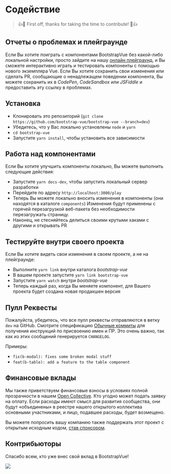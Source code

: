 # Содействие

> 👍🎉 First off, thanks for taking the time to contribute! 🎉👍

## Отчеты о проблемах и плейграунде

Если Вы хотите поиграть с компонентами BootstrapVue без какой-либо локальной настройки, просто зайдите на нашу [онлайн плейграунд](https://bootstrap-vue.org/play), и Вы сможете интерактивно играть и тестировать компоненты с помощью нового экземпляра Vue. Если Вы хотите сохранить свои изменения или сделать PR, сообщающие о ненадлежащем поведении компонента, Вы можете сохранить их в _CodePen_, _CodeSandbox_ или _JSFiddle_ и предоставить эту ссылку в проблемах.

## Установка

- Клонировать это репозиторий (`git clone https://github.com/bootstrap-vue/bootstrap-vue --branch=dev`)
- Убедитесь, что у Вас локально установлены `node` и `yarn`
- `cd bootstrap-vue`
- Запустите `yarn install`, чтобы установить все зависимости

## Работа над компонентами

Если Вы хотите улучшить компоненты локально, Вы можете выполнить следующие действия:

- Запустите `yarn docs-dev`, чтобы запустить локальный сервер разработки
- Перейдите по адресу `http://localhost:3000/play`
- Теперь Вы можете локально вносить изменения в компоненты (они находятся в каталоге `components`)
  Изменения будут применены с горячей перезагрузкой веб-пакета без необходимости перезагружать страницу.
- Наконец, не стесняйтесь делиться своими крутыми хаками с другими и открывать PR

## Тестируйте внутри своего проекта

Если Вы хотите видеть свои изменения в своем проекте, а не на плейграунде:

- Выполните `yarn link` внутри каталога _bootstrap-vue_
- В вашем проекте запустите `yarn link bootstrap-vue`
- Запустите `yarn watch` внутри _bootstrap-vue_
- Теперь каждый раз, когда Вы меняете компонент, для Вашего проекта будет создана новая продакшен версия

## Пулл Реквесты

Пожалуйста, убедитесь, что все пулл реквесты отправляются в ветку `dev` на GitHub. Смотрите спецификацию [Обычные коммиты](https://conventionalcommits.org/) для получения инструкций по присвоению имен и ПР.
Это очень важно, так как из этих сообщений генерируется `CHANGELOG`.

Примеры:

- `fix(b-modal): fixes some broken modal stuff`
- `feat(b-table): add a feature to the table component`

## Финансовые вклады

Мы также приветствуем финансовые взносы в условиях полной прозрачности в нашем
[Open Collective](https://opencollective.com/bootstrap-vue). Кто угодно может подать заявку на оплату. Если расходы имеют смысл для развития сообщества, они будут «объединены» в реестре нашего открытого коллектива основными участниками, и лицо, подавшее расходы, будет возмещено.

Вы можете попросить вашу компанию также поддержать этот проект с открытым исходным кодом,
[став спонсором](https://opencollective.com/bootstrap-vue/contribute/).

## Контрибьюторы

Спасибо всем, кто уже внес свой вклад в BootstrapVue!

<div class="p-3 mb-3text-center">
  <a href="https://github.com/bootstrap-vue/bootstrap-vue/graphs/contributors" rel="noopener" class="d-inline-block"><img src="https://opencollective.com/bootstrap-vue/contributors.svg?width=890" class="img-fluid"></a>
</div>
